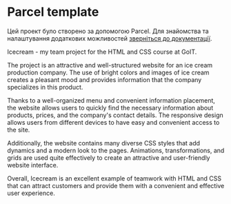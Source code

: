 # Parcel template

Цей проект було створено за допомогою Parcel. Для знайомства та налаштування додаткових можливостей [зверніться до документації](https://parceljs.org/).

Icecream - my team project for the HTML and CSS course at GoIT.

The project is an attractive and well-structured website for an ice cream production company. The use of bright colors and images of ice cream creates a pleasant mood and provides information that the company specializes in this product.

Thanks to a well-organized menu and convenient information placement, the website allows users to quickly find the necessary information about products, prices, and the company's contact details. The responsive design allows users from different devices to have easy and convenient access to the site.

Additionally, the website contains many diverse CSS styles that add dynamics and a modern look to the pages. Animations, transformations, and grids are used quite effectively to create an attractive and user-friendly website interface.

Overall, Icecream is an excellent example of teamwork with HTML and CSS that can attract customers and provide them with a convenient and effective user experience.